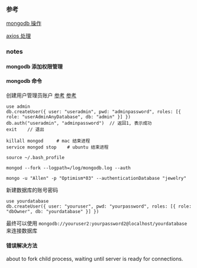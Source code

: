 ### 参考

[mongodb 操作](https://blog.csdn.net/wangpeng047/article/details/7705588)

[axios 处理](https://blog.csdn.net/sjn0503/article/details/74729300)

### notes

#### mongodb 添加权限管理

#### mongodb 命令

创建用户管理员账户 [参考](https://www.jianshu.com/p/79caa1cc49a5) [参考](https://blog.csdn.net/fofabu2/article/details/78983741)

```
use admin
db.createUser({ user: "useradmin", pwd: "adminpassword", roles: [{ role: "userAdminAnyDatabase", db: "admin" }] })
db.auth("useradmin", "adminpassword")  // 返回1, 表示成功
exit    // 退出
```

```
killall mongod     # mac 结束进程
service mongod stop    # ubuntu 结束进程

source ~/.bash_profile

mongod --fork --logpath=/log/mongodb.log --auth 

mongo -u "Allen" -p "Optimism*03" --authenticationDatabase "jewelry"

```

新建数据库的账号密码

```
use yourdatabase
db.createUser({ user: "youruser", pwd: "yourpassword", roles: [{ role: "dbOwner", db: "yourdatabase" }] })
```

最终可以使用 `mongodb://youruser2:yourpassword2@localhost/yourdatabase` 来连接数据库

#### 错误解决方法

about to fork child process, waiting until server is ready for connections.


